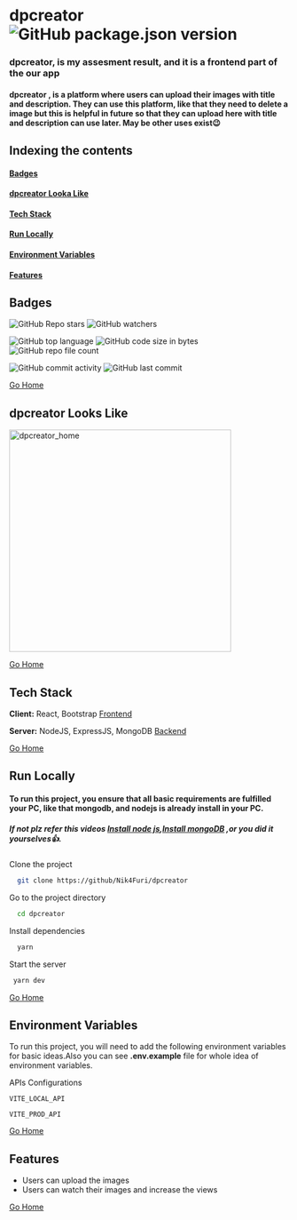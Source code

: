 # <h1 id="dpcreator"> dpcreator ![GitHub package.json version](https://img.shields.io/github/package-json/v/Nik4Furi/dpcreator) </h1>
### dpcreator, is my assesment result, and it is a frontend part of the our app 
#### dpcreator , is a platform where users can upload their images with title and description. They can use this platform, like that they need to delete a image but this is helpful in future so that they can upload here with title and description can use later. May be other uses exist😉


## Indexing the contents
####   <p><a href="#badges" >Badges</a></p>
####   <p><a href="#looks" >dpcreator Looka Like</a></p>
####   <p><a href="#stack" >Tech Stack</a></p>
####   <p><a href="#runLocally" >Run Locally</a></p>
####   <p><a href="#envVar" >Environment Variables</a></p>
####   <p><a href="#features" >Features</a></p>

## <h2 id="badges" >Badges </h2>


![GitHub Repo stars](https://img.shields.io/github/stars/Nik4Furi/dpcreator?style=social) ![GitHub watchers](https://img.shields.io/github/watchers/Nik4Furi/dpcreator?style=social)

![GitHub top language](https://img.shields.io/github/languages/top/Nik4Furi/dpcreator)   ![GitHub code size in bytes](https://img.shields.io/github/languages/code-size/Nik4Furi/dpcreator?style=flat-square) ![GitHub repo file count](https://img.shields.io/github/directory-file-count/Nik4Furi/dpcreator) 

![GitHub commit activity](https://img.shields.io/github/commit-activity/m/Nik4Furi/dpcreator)   ![GitHub last commit](https://img.shields.io/github/last-commit/Nik4Furi/dpcreator)

<a href="#dpcreator">Go Home </a>



## <h2 id="looks" >dpcreator Looks Like</h2>

<p text-align=left>
  <img src="https://github.com/Nik4Furi/dpcreator/assets/91304976/106097a0-cd10-4113-a6c7-56436ada2c1e" width="400" height="" alt="dpcreator_home"/>

</p>

<a href="#dpcreator">Go Home </a>


## <h2 id="stack" >Tech Stack </h2>

**Client:** React, Bootstrap <a href="https://github.com/Nik4Furi/dpcreator">Frontend</a>

**Server:** NodeJS, ExpressJS, MongoDB <a href="https://github.com/Nik4Furi/dpcreator_api">Backend</a>

<a href="#dpcreator">Go Home </a>



## <h2 id="runLocally" >Run Locally </h2>

#### To run this project, you ensure that all basic requirements are fulfilled your PC, like that mongodb, and nodejs is already install in your PC. 
##### If not plz refer this videos  <a href="https://www.youtube.com/results?search_query=install+node+js+" target="_blank" rel="noopener noreferrer">Install node js</a>,<a href="https://www.youtube.com/results?search_query=install+mongodb" target="_blank" rel="noopener noreferrer">Install mongoDB</a>  ,or you did it yourselves👍.

Clone the project

```bash
  git clone https://github/Nik4Furi/dpcreator
```

Go to the project directory

```bash
  cd dpcreator
```

Install dependencies

```bash
  yarn
```

Start the server

```bash
 yarn dev
```

<a href="#dpcreator">Go Home </a>

## <h2 id="envVar">Environment Variables </h2>

To run this project, you will need to add the following environment variables for basic ideas.Also you can see **.env.example** file for whole idea of environment variables.


APIs Configurations

`VITE_LOCAL_API`

`VITE_PROD_API` 

<a href="#dpcreator">Go Home </a>


## <h2 id="features">Features </h2>

- Users can upload the images 
- Users can watch their images and increase the views

<a href="#dpcreator">Go Home </a>
